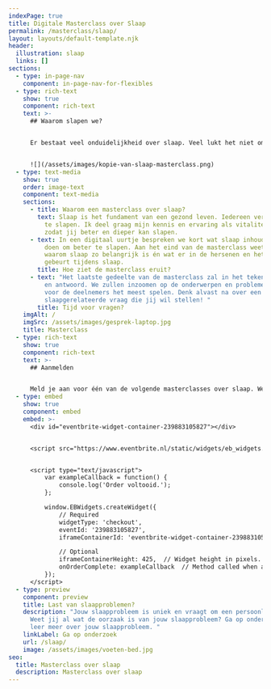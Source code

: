 ```yaml
---
indexPage: true
title: Digitale Masterclass over Slaap
permalink: /masterclass/slaap/
layout: layouts/default-template.njk
header:
  illustration: slaap
  links: []
sections:
  - type: in-page-nav
    component: in-page-nav-for-flexibles
  - type: rich-text
    show: true
    component: rich-text
    text: >-
      ## Waarom slapen we?


      Er bestaat veel onduidelijkheid over slaap. Veel lukt het niet om hun weg te vinden in het oerwoud van slaaptips en adviezen. In een interactieve masterclass heb je de kans om al je slaapgerelateerde vragen te stellen en kom je erachter waarom slapen zou belangrijk is. Alvast een tipje van de sluier: Je brein slaapt niét.


      ![](/assets/images/kopie-van-slaap-masterclass.png)
  - type: text-media
    show: true
    order: image-text
    component: text-media
    sections:
      - title: Waarom een masterclass over slaap?
        text: Slaap is het fundament van een gezond leven. Iedereen verdient het om goed
          te slapen. Ik deel graag mijn kennis en ervaring als vitaliteitscoach,
          zodat jij beter en dieper kan slapen.
      - text: In een digitaal uurtje bespreken we kort wat slaap inhoudt én wat je kunt
          doen om beter te slapen. Aan het eind van de masterclass weet je
          waarom slaap zo belangrijk is én wat er in de hersenen en het lichaam
          gebeurt tijdens slaap.
        title: Hoe ziet de masterclass eruit?
      - text: "Het laatste gedeelte van de masterclass zal in het teken staan van vraag
          en antwoord. We zullen inzoomen op de onderwerpen en problemen die
          voor de deelnemers het meest spelen. Denk alvast na over een
          slaapgerelateerde vraag die jij wil stellen! "
        title: Tijd voor vragen?
    imgAlt: /
    imgSrc: /assets/images/gesprek-laptop.jpg
    title: Masterclass
  - type: rich-text
    show: true
    component: rich-text
    text: >-
      ## Aanmelden


      Meld je aan voor één van de volgende masterclasses over slaap. Wees er snel bij want vol = vol.
  - type: embed
    show: true
    component: embed
    embed: >-
      <div id="eventbrite-widget-container-239883105827"></div>


      <script src="https://www.eventbrite.nl/static/widgets/eb_widgets.js"></script>


      <script type="text/javascript">
          var exampleCallback = function() {
              console.log('Order voltooid.');
          };

          window.EBWidgets.createWidget({
              // Required
              widgetType: 'checkout',
              eventId: '239883105827',
              iframeContainerId: 'eventbrite-widget-container-239883105827',

              // Optional
              iframeContainerHeight: 425,  // Widget height in pixels. Defaults to a minimum of 425px if not provided
              onOrderComplete: exampleCallback  // Method called when an order has successfully completed
          });
      </script>
  - type: preview
    component: preview
    title: Last van slaapproblemen?
    description: "Jouw slaapprobleem is uniek en vraagt om een persoonlijke aanpak.
      Weet jij al wat de oorzaak is van jouw slaapprobleem? Ga op onderzoek en
      leer meer over jouw slaapprobleem. "
    linkLabel: Ga op onderzoek
    url: /slaap/
    image: /assets/images/voeten-bed.jpg
seo:
  title: Masterclass over slaap
  description: Masterclass over slaap
---
```

